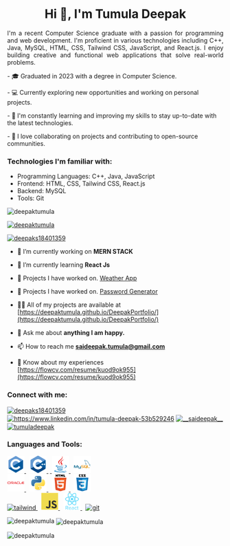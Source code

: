<h1 align="center">Hi 👋, I'm Tumula Deepak</h1>
<p align="justify">I'm a recent Computer Science graduate with a passion for programming and web development. I'm proficient in various technologies including C++, Java, MySQL, HTML, CSS, Tailwind CSS, JavaScript, and React.js. I enjoy building creative and functional web applications that solve real-world problems.
<p align="left">
- 🎓 Graduated in 2023 with a degree in Computer Science.
</p>
<p align="left">
- 💻 Currently exploring new opportunities and working on personal projects.
</p>
<p align="left">
- 🌱 I'm constantly learning and improving my skills to stay up-to-date with the latest technologies.
</p>
<p align="left">
- 🚀 I love collaborating on projects and contributing to open-source communities.
</p>
  
  ### Technologies I'm familiar with:
- Programming Languages: C++, Java, JavaScript 
- Frontend: HTML, CSS, Tailwind CSS, React.js
- Backend: MySQL
- Tools: Git
</p>

<p align="left"> <img src="https://komarev.com/ghpvc/?username=deepaktumula&label=Profile%20views&color=0e75b6&style=flat" alt="deepaktumula" /> </p>

<p align="left"> <a href="https://github.com/ryo-ma/github-profile-trophy"><img src="https://github-profile-trophy.vercel.app/?username=deepaktumula" alt="deepaktumula" /></a> </p>

<p align="left"> <a href="https://twitter.com/deepaks18401359" target="blank"><img src="https://img.shields.io/twitter/follow/deepaks18401359?logo=twitter&style=for-the-badge" alt="deepaks18401359" /></a> </p>

- 🔭 I’m currently working on **MERN STACK**

- 🌱 I’m currently learning **React Js**

- 👯 Projects I have worked on. [Weather App](https://deepaktumula.github.io/WeatherApp/)

- 🤝 Projects I have worked on. [Password Generator](https://deepaktumula.github.io/PasswordGenerator/)

- 👨‍💻 All of my projects are available at [https://deepaktumula.github.io/DeepakPortfolio/](https://deepaktumula.github.io/DeepakPortfolio/)

- 💬 Ask me about **anything I am happy.**

- 📫 How to reach me **saideepak.tumula@gmail.com**

- 📄 Know about my experiences [https://flowcv.com/resume/kuod9ok955](https://flowcv.com/resume/kuod9ok955)

<h3 align="left">Connect with me:</h3>
<p align="left">
<a href="https://twitter.com/deepaks18401359" target="blank"><img align="center" src="https://raw.githubusercontent.com/rahuldkjain/github-profile-readme-generator/master/src/images/icons/Social/twitter.svg" alt="deepaks18401359" height="30" width="40" /></a>
<a href="https://linkedin.com/in/https://www.linkedin.com/in/tumula-deepak-53b529246" target="blank"><img align="center" src="https://raw.githubusercontent.com/rahuldkjain/github-profile-readme-generator/master/src/images/icons/Social/linked-in-alt.svg" alt="https://www.linkedin.com/in/tumula-deepak-53b529246" height="30" width="40" /></a>
<a href="https://instagram.com/__saideepak__" target="blank"><img align="center" src="https://raw.githubusercontent.com/rahuldkjain/github-profile-readme-generator/master/src/images/icons/Social/instagram.svg" alt="__saideepak__" height="30" width="40" /></a>
<a href="https://www.leetcode.com/tumuladeepak" target="blank"><img align="center" src="https://raw.githubusercontent.com/rahuldkjain/github-profile-readme-generator/master/src/images/icons/Social/leet-code.svg" alt="tumuladeepak" height="30" width="40" /></a>
</p>

<h3 align="left">Languages and Tools:</h3>
<p align="left"> <a href="https://www.cprogramming.com/" target="_blank" rel="noreferrer"> <img src="https://raw.githubusercontent.com/devicons/devicon/master/icons/c/c-original.svg" alt="c" width="40" height="40"/> </a>&nbsp
<a href="https://www.w3schools.com/cpp/" target="_blank" rel="noreferrer"> <img src="https://raw.githubusercontent.com/devicons/devicon/master/icons/cplusplus/cplusplus-original.svg" alt="cplusplus" width="40" height="40"/> </a>&nbsp<a href="https://www.java.com" target="_blank" rel="noreferrer"> <img src="https://raw.githubusercontent.com/devicons/devicon/master/icons/java/java-original.svg" alt="java" width="40" height="40"/> </a>&nbsp
<a href="https://www.mysql.com/" target="_blank" rel="noreferrer"> <img src="https://raw.githubusercontent.com/devicons/devicon/master/icons/mysql/mysql-original-wordmark.svg" alt="mysql" width="40" height="40"/></a>
<br/>
<a href="https://www.oracle.com/" target="_blank" rel="noreferrer"> <img src="https://raw.githubusercontent.com/devicons/devicon/master/icons/oracle/oracle-original.svg" alt="oracle" width="40" height="40"/> </a>&nbsp
<a href="https://www.python.org" target="_blank" rel="noreferrer"> <img src="https://raw.githubusercontent.com/devicons/devicon/master/icons/python/python-original.svg" alt="python" width="40" height="40"/> </a>&nbsp
<a href="https://www.w3.org/html/" target="_blank" rel="noreferrer"> <img src="https://raw.githubusercontent.com/devicons/devicon/master/icons/html5/html5-original-wordmark.svg" alt="html5" width="40" height="40"/> </a>&nbsp
<a href="https://www.w3schools.com/css/" target="_blank" rel="noreferrer"> <img src="https://raw.githubusercontent.com/devicons/devicon/master/icons/css3/css3-original-wordmark.svg" alt="css3" width="40" height="40"/> </a>
<br/>
<a href="https://tailwindcss.com/" target="_blank" rel="noreferrer"> <img src="https://www.vectorlogo.zone/logos/tailwindcss/tailwindcss-icon.svg" alt="tailwind" width="40" height="40"/> </a>&nbsp
<a href="https://developer.mozilla.org/en-US/docs/Web/JavaScript" target="_blank" rel="noreferrer"> <img src="https://raw.githubusercontent.com/devicons/devicon/master/icons/javascript/javascript-original.svg" alt="javascript" width="40" height="40"/> </a>&nbsp
<a href="https://reactjs.org/" target="_blank" rel="noreferrer"> <img src="https://raw.githubusercontent.com/devicons/devicon/master/icons/react/react-original-wordmark.svg" alt="react" width="40" height="40"/> </a>&nbsp
<a href="https://git-scm.com/" target="_blank" rel="noreferrer"> <img src="https://www.vectorlogo.zone/logos/git-scm/git-scm-icon.svg" alt="git" width="40" height="40"/> </a> </p>

<p><img align="left" src="https://github-readme-stats.vercel.app/api/top-langs?username=deepaktumula&show_icons=true&locale=en&layout=compact" alt="deepaktumula" /></p>

<p>&nbsp;<img align="center" src="https://github-readme-stats.vercel.app/api?username=deepaktumula&show_icons=true&locale=en" alt="deepaktumula" /></p>

<p><img align="center" src="https://github-readme-streak-stats.herokuapp.com/?user=deepaktumula&" alt="deepaktumula" /></p>
